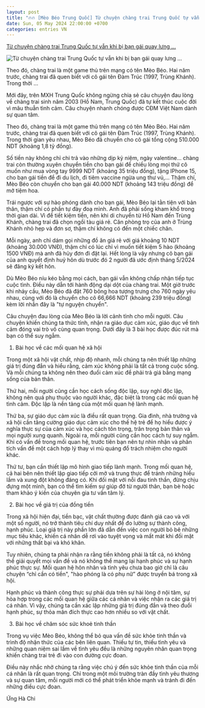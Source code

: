 ```yaml
---
layout: post
title: "🔥🔥 [Mèo Béo Trung Quốc] Từ chuyện chàng trai Trung Quốc tự vẫn khi bị bạn gái quay lưng ..."
date: Sun, 05 May 2024 22:00:00 +0700
categories: entries VN
---
```

[Từ chuyện chàng trai Trung Quốc tự vẫn khi bị bạn gái quay lưng ...](https://cafebiz.vn/tu-chuyen-chang-trai-trung-quoc-tu-van-khi-bi-ban-gai-quay-lung-day-la-3-bai-hoc-lon-truong-lop-khong-day-ban-176240506095849318.chn)

![Từ chuyện chàng trai Trung Quốc tự vẫn khi bị bạn gái quay lưng ...](https://cafebiz.cafebizcdn.vn/zoom/600_315/162123310254002176/2024/5/6/capture-77-1714966431654790207278-0-25-352-588-crop-17149664709911092057133.png)

Theo đó, chàng trai là một game thủ trên mạng có tên Mèo Béo. Hai năm trước, chàng trai đã quen biết với cô gái tên Đàm Trúc (1997, Trùng Khánh). Trong thời ...

Mới đây, trên MXH Trung Quốc không ngừng chia sẻ câu chuyện đau lòng về chàng trai sinh năm 2003 (Hồ Nam, Trung Quốc) đã tự kết thúc cuộc đời vì mâu thuẫn tình cảm. Câu chuyện nhanh chóng được CĐM Việt Nam dành sự quan tâm.

Theo đó, chàng trai là một game thủ trên mạng có tên Mèo Béo. Hai năm trước, chàng trai đã quen biết với cô gái tên Đàm Trúc (1997, Trùng Khánh). Trong thời gian yêu nhau, Mèo Béo đã chuyển cho cô gái tổng cộng 510.000 NDT (khoảng 1,8 tỷ đồng).

Số tiền này không chỉ chi trả vào những dịp kỷ niệm, ngày valentine… chàng trai còn thường xuyên chuyển tiền cho bạn gái để chiều lòng mọi thứ cô muốn như mua vòng tay 9999 NDT (khoảng 35 triệu đồng), tặng IPhone 15, cho bạn gái tiền để đi du lịch, đi tiêm vaccine ngừa ung thư vú,... Thậm chí, Mèo Béo còn chuyển cho bạn gái 40.000 NDT (khoảng 143 triệu đồng) để mở tiệm hoa.

Trái ngược với sự hào phóng dành cho bạn gái, Mèo Béo lại tằn tiện với bản thân, thậm chí có phần tự đày đoạ mình. Anh đã phải sống kham khổ trong thời gian dài. Vì để tiết kiệm tiền, nên khi di chuyển từ Hồ Nam đến Trùng Khánh, chàng trai đã chọn ngồi tàu giá rẻ. Căn phòng trọ của anh ở Trùng Khánh nhỏ hẹp và đơn sơ, thậm chí không có đến một chiếc chăn.

Mỗi ngày, anh chỉ dám gọi những đồ ăn giá rẻ với giá khoảng 10 NDT (khoảng 30.000 VNĐ), thậm chí có lúc chỉ vì muốn tiết kiệm 5 hào (khoảng 1500 VNĐ) mà anh đã hủy đơn đi đặt lại. Hết lòng là vậy nhưng cô bạn gái của anh quyết định huỷ hôn dù trước đó 2 người đã ước định tháng 5/2024 sẽ đăng ký kết hôn.

Dù Mèo Béo níu kéo bằng mọi cách, bạn gái vẫn không chấp nhận tiếp tục cuộc tình. Điều này dẫn tới hành động dại dột của chàng trai. Một giờ trước khi nhảy cầu, Mèo Béo đã đặt 760 bông hoa tượng trưng cho 760 ngày yêu nhau, cùng với đó là chuyển cho cô 66,666 NDT (khoảng 239 triệu đồng) kèm lời nhắn đây là "tự nguyện chuyển".

Câu chuyện đau lòng của Mèo Béo là lời cảnh tỉnh cho mỗi người. Câu chuyện khiến chúng ta thức tỉnh, nhận ra giáo dục cảm xúc, giáo dục về tình cảm đóng vai trò vô cùng quan trọng. Dưới đây là 3 bài học được đúc rút mà bạn có thể suy ngẫm.

1. Bài học về các mối quan hệ xã hội

Trong một xã hội vật chất, nhịp độ nhanh, mỗi chúng ta nên thiết lập những giá trị đúng đắn và hiểu rằng, cảm xúc không phải là tất cả trong cuộc sống. Và mỗi chúng ta không nên theo đuổi cảm xúc để phải trả giá bằng mạng sống của bản thân.

Thứ hai, mỗi người cũng cần học cách sống độc lập, suy nghĩ độc lập, không nên quá phụ thuộc vào người khác, đặc biệt là trong các mối quan hệ tình cảm. Độc lập là nền tảng của một mối quan hệ lành mạnh.

Thứ ba, sự giáo dục cảm xúc là điều rất quan trọng. Gia đình, nhà trường và xã hội cần tăng cường giáo dục cảm xúc cho thế hệ trẻ để họ hiểu được ý nghĩa thực sự của cảm xúc và học cách tôn trọng, trân trọng bản thân và mọi người xung quanh. Ngoài ra, mỗi người cũng cần học cách tự suy ngẫm. Khi có vấn đề trong mối quan hệ, trước tiên bạn nên tự nhìn nhận và phân tích vấn đề một cách hợp lý thay vì mù quáng đổ trách nhiệm cho người khác.

Thứ tư, bạn cần thiết lập mô hình giao tiếp lành mạnh. Trong mối quan hệ, cả hai bên nên thiết lập giao tiếp cởi mở và trung thực để tránh những hiểu lầm và xung đột không đáng có. Khi đối mặt với nỗi đau tinh thần, đừng chịu đựng một mình, bạn có thể tìm kiếm sự giúp đỡ từ người thân, bạn bè hoặc tham khảo ý kiến của chuyên gia tư vấn tâm lý.

2. Bài học về giá trị của đồng tiền

Trong xã hội hiện đại, tiền bạc, vật chất thường được đánh giá cao và với một số người, nó trở thành tiêu chí duy nhất để đo lường sự thành công, hạnh phúc. Loại giá trị này phần lớn đã dẫn đến việc con người bỏ bê những mục tiêu khác, khiến cá nhân dễ rơi vào tuyệt vọng và mất mát khi đối mặt với những thất bại và khó khăn.

Tuy nhiên, chúng ta phải nhận ra rằng tiền không phải là tất cả, nó không thể giải quyết mọi vấn đề và nó không thể mang lại hạnh phúc và sự hạnh phúc thực sự. Mối quan hệ hôn nhân và tình yêu chưa bao giờ chỉ là câu chuyện “chỉ cần có tiền", "hào phóng là có phụ nữ” được truyền bá trong xã hội.



Hạnh phúc và thành công thực sự phải dựa trên sự hài lòng ở nội tâm, sự hòa hợp trong các mối quan hệ giữa các cá nhân và việc nhận ra các giá trị cá nhân. Vì vậy, chúng ta cần xác lập những giá trị đúng đắn và theo đuổi hạnh phúc, sự thỏa mãn đích thực cao hơn nhiều so với vật chất.

3. Bài học về chăm sóc sức khoẻ tinh thần

Trong vụ việc Mèo Béo, không thể bỏ qua vấn đề sức khỏe tinh thần và trình độ nhận thức của các bên liên quan. Thiếu tự tin, thiếu tình yêu và những quan niệm sai lầm về tình yêu đều là những nguyên nhân quan trọng khiến chàng trai trẻ đi vào con đường cực đoan.

Điều này nhắc nhở chúng ta rằng việc chú ý đến sức khỏe tinh thần của mỗi cá nhân là rất quan trọng. Chỉ trong một môi trường tràn đầy tình yêu thương và sự quan tâm, mỗi người mới có thể phát triển khỏe mạnh và tránh đi đến những điều cực đoan.















Ứng Hà Chi


